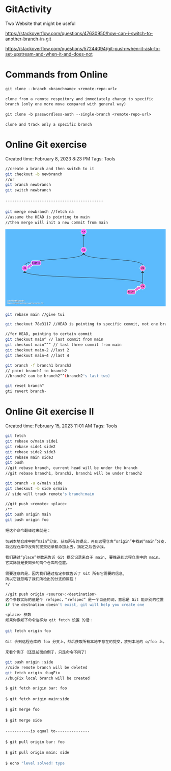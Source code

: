 # GitActivity

Two Website that might be useful

https://stackoverflow.com/questions/47630950/how-can-i-switch-to-another-branch-in-git

https://stackoverflow.com/questions/57244094/git-push-when-it-ask-to-set-upstream-and-when-it-and-does-not

# Commands from Online

```
git clone --branch <branchname> <remote-repo-url> 

clone from a remote respoitory and immediately change to specific branch (only one more move compared with general way)

git clone -b passwordless-auth --single-branch <remote-repo-url> 

clone and track only a specific branch
```

# Online Git exercise

Created time: February 8, 2023 8:23 PM
Tags: Tools

```bash
//create a branch and then switch to it
git checkout -b newbranch
//or
git branch newbranch
git switch newbranch

-------------------------------------------

git merge newbranch //fetch na
//assume the HEAD is pointing to main
//then merge will init a new commit from main
```
![alt text](https://github.com/MasonSyj/SoftwareTools/blob/master/GitActivity/Merge.png?raw=true)

```bash
git rebase main //give tui
```

```bash
git checkout 78e3117 //HEAD is pointing to specific commit, not one branch
```

```bash
//for HEAD, pointing to certain commit 
git checkout main^ // last commit from main
git checkout main^^^ // last three commit from main
git checkout main~2 //last 2
git checkout main~4 //last 4
```

```bash
git branch -f branch1 branch2
// point branch1 to branch2
//branch2 can be branch2^^(branch2's last two)
```

```bash
git reset branch^
gti revert branch-
```

# Online Git exercise II

Created time: February 15, 2023 11:01 AM
Tags: Tools

```bash
git fetch
git rebase o/main side1
git rebase side1 side2
git rebase side2 side3
git rebase main side3
git push
//git rebase branch, current head will be under the branch
//git rebase branch1, branch2, branch1 will be under branch2
```

```bash
git branch -u o/main side 
git checkout -b side o/main 
// side will track remote's branch:main
```

```bash
//git push <remote> <place>
/**
git push origin main
git push origin foo

把这个命令翻译过来就是：

切到本地仓库中的“main”分支，获取所有的提交，再到远程仓库“origin”中找到“main”分支，
将远程仓库中没有的提交记录都添加上去，搞定之后告诉我。

我们通过“place”参数来告诉 Git 提交记录来自于 main, 要推送到远程仓库中的 main。
它实际就是要同步的两个仓库的位置。

需要注意的是，因为我们通过指定参数告诉了 Git 所有它需要的信息, 
所以它就忽略了我们所检出的分支的属性！
*/
```

```bash
//git push origin <source>:<destination>
这个参数实际的值是个 refspec，“refspec” 是一个自造的词，意思是 Git 能识别的位置（比如分支 foo 或者 HEAD~1）
if the destnation doesn't exist, git will help you create one
```

```bash
<place> 参数
如果你像如下命令这样为 git fetch 设置 的话：

git fetch origin foo

Git 会到远程仓库的 foo 分支上，然后获取所有本地不存在的提交，放到本地的 o/foo 上。

来看个例子（还是前面的例子，只是命令不同了）
```

```bash
git push origin :side
//side remote branch will be deleted
git fetch origin :bugFix
//bugFix local branch will be created
```

```bash
$ git fetch origin bar: foo

$ git fetch origin main:side

$ git merge foo

$ git merge side

-----------is equal to---------------

$ git pull origin bar: foo

$ git pull origin main: side

$ echo "level solved! type
```
